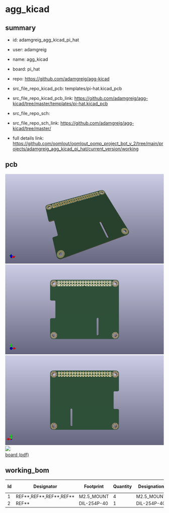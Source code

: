 # agg_kicad
 
## summary 
* id: adamgreig_agg_kicad_pi_hat
* user: adamgreig
* name: agg_kicad
* board: pi_hat
* repo: https://github.com/adamgreig/agg-kicad
* src_file_repo_kicad_pcb: templates/pi-hat.kicad_pcb
* src_file_repo_kicad_pcb_link: https://github.com/adamgreig/agg-kicad/tree/master/templates/pi-hat.kicad_pcb


* src_file_repo_sch: 
* src_file_repo_sch_link: https://github.com/adamgreig/agg-kicad/tree/master/
* full details link: https://github.com/oomlout/oomlout_oomp_project_bot_v_2/tree/main/projects/adamgreig_agg_kicad_pi_hat/current_version/working  


## pcb  
![](working_3d_600.png) 
![](working_3d_front_600.png)  
![](working_3d_back_600.png)  
![](working_600.png)  
[board (pdf)](working.pdf)  

## working_bom
| Id | Designator | Footprint | Quantity | Designation | Supplier and ref |  | None | 
| --- | --- | --- | --- | --- | --- | --- | --- | 
| 1 | REF**,REF**,REF**,REF** | M2.5_MOUNT | 4 | M2.5_MOUNT |  |  | [''] | 
| 2 | REF** | DIL-254P-40 | 1 | DIL-254P-40 |  |  | [''] | 




